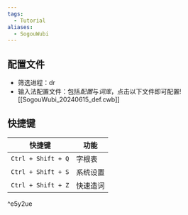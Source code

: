 ```yaml
---
tags:
  - Tutorial
aliases:
  - SogouWubi
---
```

## 配置文件
- 筛选进程：dr 
- 输入法配置文件：包括*配置*与*词库*，点击以下文件即可配置![[SogouWubi_20240615_def.cwb]]
## 快捷键

| 快捷键                | 功能   |
| ------------------ | ---- |
| `Ctrl + Shift + Q` | 字根表  |
| `Ctrl + Shift + S` | 系统设置 |
| `Ctrl + Shift + Z` | 快速造词 |

^e5y2ue
